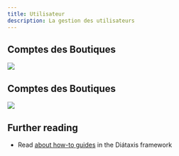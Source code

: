 ```yaml
---
title: Utilisateur
description: La gestion des utilisateurs
---
```


## Comptes des Boutiques
<img src="/inventory_manuel/guides/user_00.jpg"/>

## Comptes des Boutiques
<img src="/inventory_manuel/guides/user_00.jpg"/>

## Further reading

- Read [about how-to guides](https://diataxis.fr/how-to-guides/) in the Diátaxis framework
